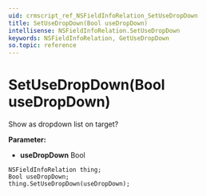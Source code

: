```yaml
---
uid: crmscript_ref_NSFieldInfoRelation_SetUseDropDown
title: SetUseDropDown(Bool useDropDown)
intellisense: NSFieldInfoRelation.SetUseDropDown
keywords: NSFieldInfoRelation, GetUseDropDown
so.topic: reference
---
```


# SetUseDropDown(Bool useDropDown)

Show as dropdown list on target?

**Parameter:** 
 - **useDropDown** Bool

```crmscript
NSFieldInfoRelation thing;
Bool useDropDown;
thing.SetUseDropDown(useDropDown);
```

